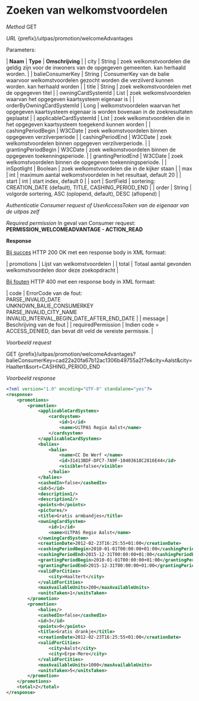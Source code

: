 ---
---

# Zoeken van welkomstvoordelen

_Method_
GET

_URL_
{prefix}/uitpas/promotion/welcomeAdvantages

Parameters:

| **Naam** | **Type** | **Omschrijving** |
| city | String | zoek welkomstvoordelen die geldig zijn voor de inwoners van de opgegeven gemeenten. kan herhaald worden. |
| balieConsumerKey | String | ConsumerKey van de balie waarvoor welkomstvoordelen gezocht worden die verzilverd kunnen worden. kan herhaald worden |
| title | String | zoek welkomstvoordelen met de opgegeven titel |
| owningCardSystemId | List<Long> | zoek welkomstvoordelen waarvan het opgegeven kaartsysteem eigenaar is |
| orderByOwningCardSystemId | Long | welkomstvoordelen waarvan het opgegeven kaartsysteem eigenaar is worden bovenaan in de zoekresultaten geplaatst |
| applicableCardSystemId | List<Long> | zoek welkomstvoordelen die in het opgegeven kaartsysteem toegekend kunnen worden |
| cashingPeriodBegin | W3CDate | zoek welkomstvoordelen binnen opgegeven verzilverperiode |
| cashingPeriodEnd | W3CDate | zoek welkomstvoordelen binnen opgegeven verzilverperiode. |
| grantingPeriodBegin | W3CDate | zoek welkomstvoordelen binnen de opgegeven toekenningsperiode. |
| grantingPeriodEnd | W3CDate | zoek welkomstvoordelen binnen de opgegeven toekenningsperiode. |
| inSpotlight | Boolean | zoek welkomstvoordelen die in de kijker staan |
| max | int | maximum aantal welkomstvoordelen in het resultaat, default 20 |
| start | int | start index, default 0 |
| sort | SortField | sortering: CREATION_DATE (default), TITLE, CASHING_PERIOD_END |
| order | String | volgorde sortering, ASC (oplopend, default), DESC (aflopend) |

_Authenticatie_
_Consumer request of UserAccessToken van de eigenaar van de uitpas zelf_

_Required permission_
In geval van Consumer request: **PERMISSION_WELCOMEADVANTAGE - ACTION_READ**

**Response**

<u>Bij succes</u>
HTTP 200 OK met een response body in XML formaat:

| promotions | Lijst van welkomstvoordelen |
| total | Totaal aantal gevonden welkomstvoordelen door deze zoekopdracht |

<u>Bij fouten</u>
HTTP 400 met een response body in XML formaat:

| code | ErrorCode van de fout:<br>PARSE_INVALID_DATE<br>UNKNOWN_BALIE_CONSUMERKEY<br>PARSE_INVALID_CITY_NAME<br>INVALID_INTERVAL_BEGIN_DATE_AFTER_END_DATE |
| message | Beschrijving van de fout |
| requiredPermission | Indien code = ACCESS_DENIED, dan bevat dit veld de vereiste permissie. |

_Voorbeeld request_

GET {prefix}/uitpas/promotion/welcomeAdvantages?balieConsumerKey=cad22a20fa67b12ac1306b49755a2f7e&city=Aalst&city=Haaltert&sort=CASHING_PERIOD_END

_Voorbeeld response_


~~~xml
<?xml version="1.0" encoding="UTF-8" standalone="yes"?>
<response>
    <promotions>
        <promotion>
            <applicableCardSystems>
                <cardsystem>
                    <id>1</id>
                    <name>UiTPAS Regio Aalst</name>
                </cardsystem>
            </applicableCardSystems>
            <balies>
                <balie>
                    <name>CC De Werf </name>
                    <id>31413BDF-DFC7-7A9F-10403618C2816E44</id>
                    <visible>false</visible>
                </balie>
            </balies>
            <cashedIn>false</cashedIn>
            <id>5</id>
            <description1/>
            <description2/>
            <points>0</points>
            <pictures/>
            <title>Gratis armbandjes</title>
            <owningCardSystem>
                <id>1</id>
                <name>UiTPAS Regio Aalst</name>
            </owningCardSystem>
            <creationDate>2012-02-23T16:25:55+01:00</creationDate>
            <cashingPeriodBegin>2010-01-01T00:00:00+01:00</cashingPeriodBegin>
            <cashingPeriodEnd>2015-12-31T00:00:00+01:00</cashingPeriodEnd>
            <grantingPeriodBegin>2010-01-01T00:00:00+01:00</grantingPeriodBegin>
            <grantingPeriodEnd>2015-12-31T00:00:00+01:00</grantingPeriodEnd>
            <validForCities>
                <city>Haaltert</city>
            </validForCities>
            <maxAvailableUnits>200</maxAvailableUnits>
            <unitsTaken>1</unitsTaken>
        </promotion>
        <promotion>
            <balies/>
            <cashedIn>false</cashedIn>
            <id>3</id>
            <points>0</points>
            <title>Gratis drankje</title>
            <creationDate>2012-02-23T16:25:55+01:00</creationDate>
            <validForCities>
                <city>Aalst</city>
                <city>Erpe-Mere</city>
            </validForCities>
            <maxAvailableUnits>1000</maxAvailableUnits>
            <unitsTaken>5</unitsTaken>
        </promotion>
    </promotions>
    <total>2</total>
</response>
~~~

